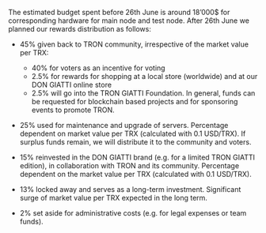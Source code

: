 The estimated budget spent before 26th June is around 18’000$ for corresponding hardware for main node and test node. After 26th June we planned our rewards distribution as follows:

- 45% given back to TRON community, irrespective of the market value per TRX:

  - 40% for voters as an incentive for voting
  - 2.5% for rewards for shopping at a local store (worldwide) and at our DON GIATTI online store
  - 2.5% will go into the TRON GIATTI Foundation. In general, funds can be requested for blockchain based projects and for sponsoring events to promote TRON.

- 25% used for maintenance and upgrade of servers. Percentage dependent on market value per TRX (calculated with 0.1 USD/TRX). If surplus funds remain, we will distribute it to the community and voters.

- 15% reinvested in the DON GIATTI brand (e.g. for a limited TRON GIATTI edition), in collaboration with TRON and its community. Percentage dependent on the market value per TRX (calculated with 0.1 USD/TRX).

- 13% locked away and serves as a long-term investment. Significant surge of market value per TRX expected in the long term.

- 2% set aside for administrative costs (e.g. for legal expenses or team funds).




